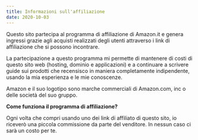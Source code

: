 ```yaml
---
title: Informazioni sull'affiliazione
date: 2020-10-03
---
```


Questo sito partecipa al programma di affiliazione di Amazon.it e genera ingressi grazie agli acquisti realizzati degli utenti attraverso i link di affiliazione che si possono incontrare.

La partecipazione a questo programma mi permette di mantenere di costi di questo sito web (hosting, dominio e applicazioni) e a continuare a scrivere guide sui prodotti che recensisco in maniera completamente indipendente, usando la mia esperienza e le mie conoscenze.

Amazon e il suo logotipo sono marche commerciali di Amazon.com, inc o delle società del suo gruppo.

**Come funziona il programma di affiliazione?**

Ogni volta che compri usando uno dei link di affiliato di questo sito, io riceverò una piccola commissione da parte del venditore. In nessun caso ci sarà un costo per te.
